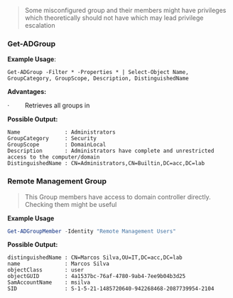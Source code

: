 >Some misconfigured group and their members might have privileges which theoretically should not have which may lead privilege escalation
### Get-ADGroup

**Example Usage**:

```
Get-ADGroup -Filter * -Properties * | Select-Object Name, GroupCategory, GroupScope, Description, DistinguishedName
```


**Advantages:**

·         Retrieves all groups in


**Possible Output:**

```Output
Name              : Administrators
GroupCategory     : Security
GroupScope        : DomainLocal
Description       : Administrators have complete and unrestricted access to the computer/domain
DistinguishedName : CN=Administrators,CN=Builtin,DC=acc,DC=lab
```


### Remote Management Group

>This Group members have access to domain controller directly. Checking them might be useful

**Example Usage**

```Powershell
Get-ADGroupMember -Identity "Remote Management Users"
```

**Possible Output:**

```Output
distinguishedName : CN=Marcos Silva,OU=IT,DC=acc,DC=lab
name              : Marcos Silva
objectClass       : user
objectGUID        : 4a1537bc-76af-4780-9ab4-7ee9b04b3d25
SamAccountName    : msilva
SID               : S-1-5-21-1485720640-942268468-2087739954-2104
```